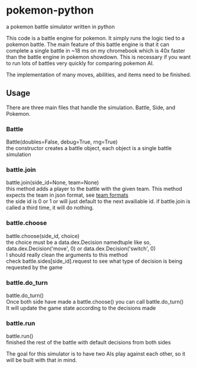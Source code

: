 # pokemon-python
a pokemon battle simulator written in python

This code is a battle engine for pokemon. It simply runs the logic tied to a pokemon battle. The main feature of this battle engine is that it can complete a single battle in ~18 ms on my chromebook which is 40x faster than the battle engine in pokemon showdown. This is necessary if you want to run lots of battles very quickly for comparing pokemon AI.

The implementation of many moves, abilities, and items need to be finished.

## Usage

There are three main files that handle the simulation. Battle, Side, and Pokemon.

### Battle
Battle(doubles=False, debug=True, rng=True)\
the constructor creates a battle object, each object is a single battle simulation

### battle.join
battle.join(side_id=None, team=None)\
this method adds a player to the battle with the given team. This method expects the team in json format, see [team formats](https://github.com/nicolaslindbloomairey/pokemon-python/wiki/Team-structure-formats#json)\
the side id is 0 or 1 or will just default to the next availiable id. if battle.join is called a third time, it will do nothing.

### battle.choose
battle.choose(side_id, choice)\
the choice must be a data.dex.Decision namedtuple like so, data.dex.Decision('move', 0) or data.dex.Decision('switch', 0)\
I should really clean the arguments to this method\
check battle.sides[side_id].request to see what type of decision is being requested by the game

### battle.do_turn
battle.do_turn()\
Once both side have made a battle.choose() you can call battle.do_turn()\
It will update the game state according to the decisions made

### battle.run
battle.run()\
finished the rest of the battle with default decisions from both sides


The goal for this simulator is to have two AIs play against each other, so it will be built with that in mind.
